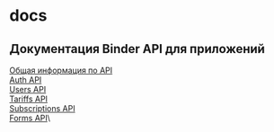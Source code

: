 # docs

## Документация Binder API для приложений

[Общая информация по API](binder_apps_api/00_common.md)\
[Auth API](binder_apps_api/01_auth_api.md)\
[Users API](binder_apps_api/02_users_api.md)\
[Tariffs API](binder_apps_api/03_tariffs_api.md)\
[Subscriptions API](binder_apps_api/04_subscriptions_api.md)\
[Forms API](binder_apps_api/05_forms_api.md)\